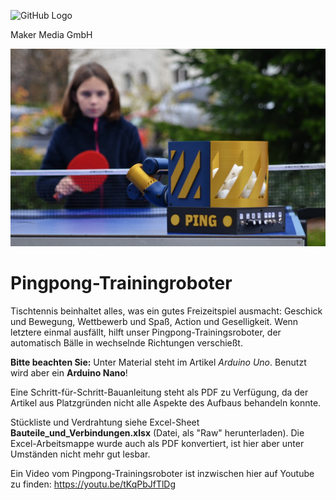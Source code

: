 ![GitHub Logo](http://www.heise.de/make/icons/make_logo.png)

Maker Media GmbH


![Aufmacher](https://github.com/MakeMagazinDE/PingpongTrainer/blob/main/aufm_kl.JPG)

# Pingpong-Trainingroboter

Tischtennis beinhaltet alles, was ein gutes Freizeitspiel ausmacht: Geschick und Bewegung, Wettbewerb und Spaß, Action und Geselligkeit. Wenn letztere einmal ausfällt, hilft unser Pingpong-Trainingsroboter, der automatisch Bälle in wechselnde Richtungen verschießt.

**Bitte beachten Sie:** Unter Material steht im Artikel *Arduino Uno*. Benutzt wird aber ein **Arduino Nano**!

Eine Schritt-für-Schritt-Bauanleitung steht als PDF zu Verfügung, da der Artikel aus Platzgründen nicht alle Aspekte des Aufbaus behandeln konnte.

Stückliste und Verdrahtung siehe Excel-Sheet **Bauteile_und_Verbindungen.xlsx** (Datei, als "Raw" herunterladen). Die Excel-Arbeitsmappe wurde auch als PDF konvertiert, ist hier aber unter Umständen nicht mehr gut lesbar.

Ein Video vom Pingpong-Trainingsroboter ist inzwischen hier auf Youtube zu finden: https://youtu.be/tKqPbJfTlDg
